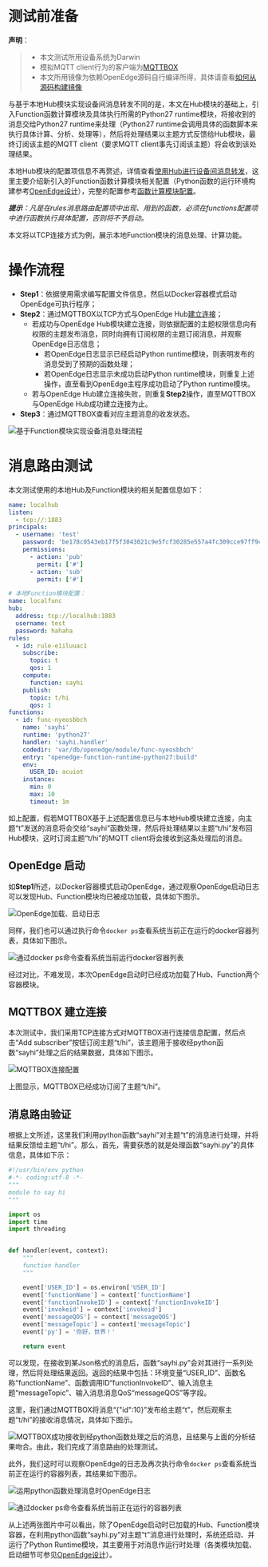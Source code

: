 # 测试前准备

**声明**：

> + 本文测试所用设备系统为Darwin
> + 模拟MQTT client行为的客户端为[MQTTBOX](../../Resources-download.md#下载MQTTBOX客户端)
> + 本文所用镜像为依赖OpenEdge源码自行编译所得，具体请查看[如何从源码构建镜像](../../setup/Build-OpenEdge-from-Source.md)

与基于本地Hub模块实现设备间消息转发不同的是，本文在Hub模块的基础上，引入Function函数计算模块及具体执行所需的Python27 runtime模块，将接收到的消息交给Python27 runtime来处理（Python27 runtime会调用具体的函数脚本来执行具体计算、分析、处理等），然后将处理结果以主题方式反馈给Hub模块，最终订阅该主题的MQTT client（要求MQTT client事先订阅该主题）将会收到该处理结果。

本地Hub模块的配置项信息不再赘述，详情查看[使用Hub进行设备间消息转发](./Message-transfer-among-devices-with-hub-module.md)，这里主要介绍新引入的Function函数计算模块相关配置（Python函数的运行环境构建参考[OpenEdge设计](../../overview/OpenEdge-design.md)），完整的配置参考[函数计算模块配置](./Config-interpretation.md#函数计算模块配置)。

_**提示**：凡是在rules消息路由配置项中出现、用到的函数，必须在functions配置项中进行函数执行具体配置，否则将不予启动。_

本文将以TCP连接方式为例，展示本地Function模块的消息处理、计算功能。

# 操作流程

- **Step1**：依据使用需求编写配置文件信息，然后以Docker容器模式启动OpenEdge可执行程序；
- **Step2**：通过MQTTBOX以TCP方式与OpenEdge Hub[建立连接](./Device-connect-with-OpenEdge-base-on-hub-module.md)；
    - 若成功与OpenEdge Hub模块建立连接，则依据配置的主题权限信息向有权限的主题发布消息，同时向拥有订阅权限的主题订阅消息，并观察OpenEdge日志信息；
      - 若OpenEdge日志显示已经启动Python runtime模块，则表明发布的消息受到了预期的函数处理；
      - 若OpenEdge日志显示未成功启动Python runtime模块，则重复上述操作，直至看到OpenEdge主程序成功启动了Python runtime模块。
    - 若与OpenEdge Hub建立连接失败，则重复**Step2**操作，直至MQTTBOX与OpenEdge Hub成功建立连接为止。
- **Step3**：通过MQTTBOX查看对应主题消息的收发状态。

![基于Function模块实现设备消息处理流程](../../../images/tutorials/local/process/openedge-python-flow.png)

# 消息路由测试

本文测试使用的本地Hub及Function模块的相关配置信息如下：

```yaml
name: localhub
listen:
  - tcp://:1883
principals:
  - username: 'test'
    password: 'be178c0543eb17f5f3043021c9e5fcf30285e557a4fc309cce97ff9ca6182912'
    permissions:
      - action: 'pub'
        permit: ['#']
      - action: 'sub'
        permit: ['#']

# 本地Function模块配置：
name: localfunc
hub:
  address: tcp://localhub:1883
  username: test
  password: hahaha
rules:
  - id: rule-e1iluuac1
    subscribe:
      topic: t
      qos: 1
    compute:
      function: sayhi
    publish:
      topic: t/hi
      qos: 1
functions:
  - id: func-nyeosbbch
    name: 'sayhi'
    runtime: 'python27'
    handler: 'sayhi.handler'
    codedir: 'var/db/openedge/module/func-nyeosbbch'
    entry: "openedge-function-runtime-python27:build"
    env:
      USER_ID: acuiot
    instance:
      min: 0
      max: 10
      timeout: 1m
```

如上配置，假若MQTTBOX基于上述配置信息已与本地Hub模块建立连接，向主题“t”发送的消息将会交给“sayhi”函数处理，然后将处理结果以主题“t/hi”发布回Hub模块，这时订阅主题“t/hi”的MQTT client将会接收到这条处理后的消息。

## OpenEdge 启动

如**Step1**所述，以Docker容器模式启动OpenEdge，通过观察OpenEdge启动日志可以发现Hub、Function模块均已被成功加载，具体如下图示。

![OpenEdge加载、启动日志](../../../images/tutorials/local/process/openedge-function-start.png)

同样，我们也可以通过执行命令`docker ps`查看系统当前正在运行的docker容器列表，具体如下图示。

![通过`docker ps`命令查看系统当前运行docker容器列表](../../../images/tutorials/local/process/openedge-docker-ps-after.png)

经过对比，不难发现，本次OpenEdge启动时已经成功加载了Hub、Function两个容器模块。

## MQTTBOX 建立连接

本次测试中，我们采用TCP连接方式对MQTTBOX进行连接信息配置，然后点击“Add subscriber”按钮订阅主题“t/hi”，该主题用于接收经python函数“sayhi”处理之后的结果数据，具体如下图示。

![MQTTBOX连接配置](../../../images/tutorials/local/process/mqttbox-tcp-process-config.png)

上图显示，MQTTBOX已经成功订阅了主题“t/hi”。

## 消息路由验证

根据上文所述，这里我们利用python函数“sayhi”对主题“t”的消息进行处理，并将结果反馈给主题“t/hi”。那么，首先，需要获悉的就是处理函数“sayhi.py”的具体信息，具体如下示：

```python
#!/usr/bin/env python
#-*- coding:utf-8 -*-
"""
module to say hi
"""

import os
import time
import threading


def handler(event, context):
    """
    function handler
    """

    event['USER_ID'] = os.environ['USER_ID']
    event['functionName'] = context['functionName']
    event['functionInvokeID'] = context['functionInvokeID']
    event['invokeid'] = context['invokeid']
    event['messageQOS'] = context['messageQOS']
    event['messageTopic'] = context['messageTopic']
    event['py'] = '你好，世界！'

    return event
```

可以发现，在接收到某Json格式的消息后，函数“sayhi.py”会对其进行一系列处理，然后将处理结果返回。返回的结果中包括：环境变量“USER_ID”、函数名称“functionName”、函数调用ID“functionInvokeID”、输入消息主题“messageTopic”、输入消息消息QoS“messageQOS”等字段。

这里，我们通过MQTTBOX将消息“{"id":10}”发布给主题“t”，然后观察主题“t/hi”的接收消息情况，具体如下图示。

![MQTTBOX成功接收到经python函数处理之后的消息](../../../images/tutorials/local/process/mqttbox-tcp-process-success.png)，且结果与上面的分析结果吻合。由此，我们完成了消息路由的处理测试。

此外，我们这时可以观察OpenEdge的日志及再次执行命令`docker ps`查看系统当前正在运行的容器列表，其结果如下图示。

![运用python函数处理消息时OpenEdge日志](../../../images/tutorials/local/process/openedge-python-start.png)

![通过docker ps命令查看系统当前正在运行的容器列表](../../../images/tutorials/local/process/openedge-docker-ps-python-start.png)

从上述两张图片中可以看出，除了OpenEdge启动时已加载的Hub、Function模块容器，在利用python函数“sayhi.py”对主题“t”消息进行处理时，系统还启动、并运行了Python Runtime模块，其主要用于对消息作运行时处理（各类模块加载、启动细节可参见[OpenEdge设计](../../overview/OpenEdge-design.md)）。
